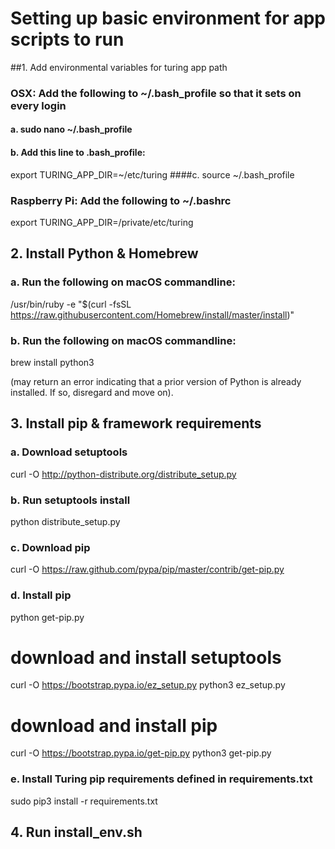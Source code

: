 # Setting up basic environment for app scripts to run

##1. Add environmental variables for turing app path

### OSX: Add the following to ~/.bash_profile so that it sets on every login

#### a. sudo nano ~/.bash_profile
#### b. Add this line to .bash_profile:
  export TURING_APP_DIR=~/etc/turing
####c. source ~/.bash_profile

### Raspberry Pi: Add the following to ~/.bashrc
  export TURING_APP_DIR=/private/etc/turing

## 2. Install Python & Homebrew

### a. Run the following on macOS commandline:
  /usr/bin/ruby -e "$(curl -fsSL https://raw.githubusercontent.com/Homebrew/install/master/install)"

### b. Run the following on macOS commandline:
  brew install python3

  (may return an error indicating that a prior version of Python is already installed. If so, disregard and move on).

## 3. Install pip & framework requirements

### a. Download setuptools
  curl -O http://python-distribute.org/distribute_setup.py

### b. Run setuptools install
  python distribute_setup.py

### c. Download pip
  curl -O https://raw.github.com/pypa/pip/master/contrib/get-pip.py

### d. Install pip
  python get-pip.py

  # download and install setuptools
  curl -O https://bootstrap.pypa.io/ez_setup.py
  python3 ez_setup.py
  # download and install pip
  curl -O https://bootstrap.pypa.io/get-pip.py
  python3 get-pip.py

### e. Install Turing pip requirements defined in requirements.txt
  sudo pip3 install -r requirements.txt

## 4. Run install_env.sh

